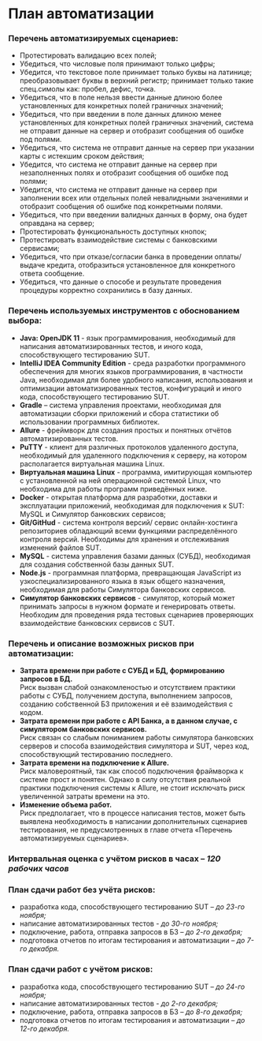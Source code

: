 # План автоматизации
### Перечень автоматизируемых сценариев:
* Протестировать валидацию всех полей;
*	Убедиться, что числовые поля принимают только цифры;
*	Убедится, что текстовое поле принимает только буквы на латинице; преобразовывает буквы в верхний регистр; принимает только такие спец.симолы как: пробел, дефис, точка. 
*	Убедиться, что в поле нельзя ввести данные длиною более установленных для конкретных полей граничных значений;
*	Убедиться, что при введении в поле данных длиною менее установленных для конкретных полей граничных значений, система не отправит данные  на сервер и отобразит сообщения об ошибке под полями. 
*	Убедиться, что система не отправит данные на сервер при указании карты с истекшим сроком действия;
*	Убедится, что система не отправит данные  на сервер при незаполненных полях и отобразит сообщения об ошибке под полями;
*	Убедится, что система не отправит данные  на сервер при заполнении всех или отдельных полей невалидными значениями и отобразит сообщения об ошибке под конкретными полями.
*	Убедиться, что при введении валидных данных в форму, она будет оправдана на сервер; 
*	Протестировать функциональность доступных кнопок;
*	Протестировать взаимодействие системы с банковскими сервисами;
*	Убедиться, что при отказе/согласии  банка в проведении оплаты/выдаче кредита, отобразиться установленное для конкретного ответа сообщение. 
*	Убедиться, что данные о способе и результате проведения процедуры корректно сохранились в базу данных. 
### Перечень используемых инструментов с обоснованием выбора:
*	**Java: OpenJDK 11** - язык программирования, необходимый для написания автоматизированных тестов, и иного кода, способствующего тестированию SUT.  
*	**IntelliJ IDEA Community Edition** -  среда разработки программного обеспечения для многих языков программирования, в частности Java, необходимая для более удобного написания, использования и оптимизации автоматизированных тестов, конфигураций и иного кода, способствующего тестированию SUT. 
*	**Gradle** – система управления проектами, необходимая для автоматизации сборки приложений и сбора статистики об использовании программных библиотек.
*	**Allure** - фреймворк для создания простых и понятных отчётов автоматизированных тестов. 
*	**PuTTY** - клиент для различных протоколов удаленного доступа, необходимый для удаленного подключения к серверу, на котором располагается виртуальная машина Linux. 
*	**Виртуальная машина Linux** - программа, имитирующая компьютер с установленной на ней операционной системой Linux, что необходима для работы программ приведённых ниже.  
*	**Docker** - открытая платформа для разработки, доставки и эксплуатации приложений, необходимая для подключения к SUT: MySQL и Симулятор банковских сервисов;
*	**Git/GitHud** -  система контроля версий/ сервис онлайн-хостинга репозиториев обладающий всеми функциями распределённого контроля версий. Необходимы для хранения и отслеживания изменений файлов SUT. 
*	**MySQL** - система управления базами данных (СУБД), необходимая для создания собственной базы данных SUT. 
*	**Node.js** - программная платформа, превращающая JavaScript из узкоспециализированного языка в язык общего назначения, необходимая для работы Симулятора банковских сервисов.
*	**Симулятор банковских сервисов** - симулятор, который может принимать запросы в нужном формате и генерировать ответы. Необходим для проведения ряда тестовых сценариев проверяющих взаимодействие банковских сервисов с SUT. 
### Перечень и описание возможных рисков при автоматизации:
* **Затрата времени при работе с СУБД и БД, формированию запросов в БД.**   
Риск вызван слабой ознакомленостью и отсутствием практики работы с СУБД, получением доступа, выполнением запросов, созданию собственной БЗ приложения и её взаимодействия с кодом. 
*	**Затрата времени при работе с API Банка,  а в данном случае, с симулятором банковских сервисов.**   
Риск связан со слабым пониманием работы симулятора банковских серверов и способа взаимодействия симулятора и SUT, через код, способствующий тестированию последнего. 
*	**Затрата времени на подключение к Allure.**   
Риск маловероятный, так как способ подключения фраймворка к системе прост и понятен. Однако в силу отсутствия реальной практики подключения системы к Allure, не стоит исключать риск увеличенной затраты времени на это. 
*	**Изменение объема работ.**   
Риск предполагает, что в процессе написания тестов, может быть выявлена необходимость в написании дополнительных сценариев тестирования, не предусмотренных в главе отчета «Перечень автоматизируемых сценариев».  
### Интервальная оценка с учётом рисков в часах – *120 рабочих часов*   
### План сдачи работ без учёта рисков:
* разработка кода, способствующего тестированию SUT – *до 23-го ноября;*
* написание автоматизированных тестов - *до 30-го ноября;*
* подключение, работа, отправка запросов в БЗ – *до 2-го декабря;*
* подготовка отчетов по итогам тестирования и автоматизации – *до 7-го декабря.* 
### План сдачи работ с учётом рисков:
* разработка кода, способствующего тестированию SUT – *до 24-го ноября;*
* написание автоматизированных тестов - *до 2-го декабря;*
* подключение, работа, отправка запросов в БЗ – *до 8-го декабря;*
* подготовка отчетов по итогам тестирования и автоматизации – *до 12-го декабря.* 
